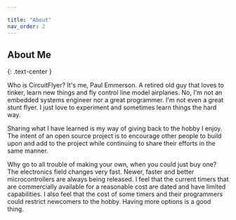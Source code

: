 ```yaml
---

title: "About"
nav_order: 2
---
```


## About Me
{: .text-center }

Who is CircuitFlyer?  It's me, Paul Emmerson.  A retired old guy that loves to tinker, learn new things and fly control line model airplanes.  No, I'm not an embedded systems engineer nor a great programmer.  I'm not even a great stunt flyer.  I just love to experiment and sometimes learn things the hard way.<br>

Sharing what I have learned is my way of giving back to the hobby I enjoy.  The intent of an open source project is to encourage other people to build upon and add to the project while continuing to share their efforts in the same manner.<br>

Why go to all trouble of making your own, when you could just buy one?  The electronics field changes very fast.  Newer, faster and better microcontrollers are always being released.  I feel that the current timers that are commercially available for a reasonable cost are dated and have limited capabilities.  I also feel that the cost of some timers and their programmers could restrict newcomers to the hobby.  Having more options is a good thing.<br>
